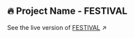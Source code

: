 ## 🔥 Project Name - FESTIVAL
See the live version of [FESTIVAL](https://imediasystem.github.io/Festival/) ↗️
